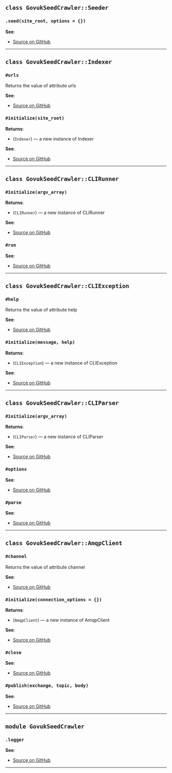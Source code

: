 
## `class GovukSeedCrawler::Seeder`

### `.seed(site_root, options = {})`


**See**:
- [Source on GitHub](https://github.com/alphagov/govuk_seed_crawler/blob/master/lib/govuk_seed_crawler/seeder.rb#L3)

---

## `class GovukSeedCrawler::Indexer`

### `#urls`

Returns the value of attribute urls


**See**:
- [Source on GitHub](https://github.com/alphagov/govuk_seed_crawler/blob/master/lib/govuk_seed_crawler/indexer.rb#L5)

### `#initialize(site_root)`


**Returns**:

- (`Indexer`) — a new instance of Indexer

**See**:
- [Source on GitHub](https://github.com/alphagov/govuk_seed_crawler/blob/master/lib/govuk_seed_crawler/indexer.rb#L7)

---

## `class GovukSeedCrawler::CLIRunner`

### `#initialize(argv_array)`


**Returns**:

- (`CLIRunner`) — a new instance of CLIRunner

**See**:
- [Source on GitHub](https://github.com/alphagov/govuk_seed_crawler/blob/master/lib/govuk_seed_crawler/cli_runner.rb#L3)

### `#run`


**See**:
- [Source on GitHub](https://github.com/alphagov/govuk_seed_crawler/blob/master/lib/govuk_seed_crawler/cli_runner.rb#L15)

---

## `class GovukSeedCrawler::CLIException`

### `#help`

Returns the value of attribute help


**See**:
- [Source on GitHub](https://github.com/alphagov/govuk_seed_crawler/blob/master/lib/govuk_seed_crawler/cli_parser.rb#L5)

### `#initialize(message, help)`


**Returns**:

- (`CLIException`) — a new instance of CLIException

**See**:
- [Source on GitHub](https://github.com/alphagov/govuk_seed_crawler/blob/master/lib/govuk_seed_crawler/cli_parser.rb#L7)

---

## `class GovukSeedCrawler::CLIParser`

### `#initialize(argv_array)`


**Returns**:

- (`CLIParser`) — a new instance of CLIParser

**See**:
- [Source on GitHub](https://github.com/alphagov/govuk_seed_crawler/blob/master/lib/govuk_seed_crawler/cli_parser.rb#L30)

### `#options`


**See**:
- [Source on GitHub](https://github.com/alphagov/govuk_seed_crawler/blob/master/lib/govuk_seed_crawler/cli_parser.rb#L34)

### `#parse`


**See**:
- [Source on GitHub](https://github.com/alphagov/govuk_seed_crawler/blob/master/lib/govuk_seed_crawler/cli_parser.rb#L67)

---

## `class GovukSeedCrawler::AmqpClient`

### `#channel`

Returns the value of attribute channel


**See**:
- [Source on GitHub](https://github.com/alphagov/govuk_seed_crawler/blob/master/lib/govuk_seed_crawler/amqp_client.rb#L5)

### `#initialize(connection_options = {})`


**Returns**:

- (`AmqpClient`) — a new instance of AmqpClient

**See**:
- [Source on GitHub](https://github.com/alphagov/govuk_seed_crawler/blob/master/lib/govuk_seed_crawler/amqp_client.rb#L7)

### `#close`


**See**:
- [Source on GitHub](https://github.com/alphagov/govuk_seed_crawler/blob/master/lib/govuk_seed_crawler/amqp_client.rb#L13)

### `#publish(exchange, topic, body)`


**See**:
- [Source on GitHub](https://github.com/alphagov/govuk_seed_crawler/blob/master/lib/govuk_seed_crawler/amqp_client.rb#L17)

---

## `module GovukSeedCrawler`

### `.logger`


**See**:
- [Source on GitHub](https://github.com/alphagov/govuk_seed_crawler/blob/master/lib/govuk_seed_crawler.rb#L9)

---

